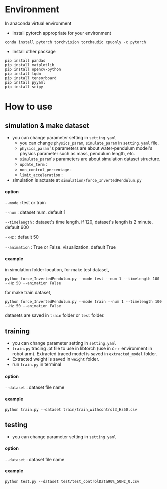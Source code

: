 # Environment
In anaconda virtual environment

* Install pytorch appropriate for your environment

```
conda install pytorch torchvision torchaudio cpuonly -c pytorch
```

* Install other package

```
pip install pandas
pip install matplotlib
pip install opencv-python
pip install tqdm
pip install tensorboard
pip install pyyaml
pip install scipy
```
  
# How to use
## simulation & make dataset
* you can change parameter setting in ```setting.yaml```
  * you can change ```physics_param```, ```simulate_param``` in ```setting.yaml``` file.
  *   ```physics_param``` 's parameters are about water-pendulum model's physics parameter such as mass, pendulum length, etc.
  *   ```simulate_param```'s parameters are about simulation dataset structure.
    * ```update_term``` : 
    * ```non_control_percentage``` : 
    * ```limit_acceleration``` : 
* simulation is actuate at ```simulation/force_InvertedPendulum.py```

#### option
```--mode``` : test or train

```--num``` : dataset num. default 1

```--timelength``` : dataset's time length. if 120, dataset's length is 2 minute. default 600

```--Hz``` : default 50

```--animation``` : True or False. visualization. default True

#### example
in simulation folder location,
for make test dataset,

```
python force_InvertedPendulum.py --mode test --num 1 --timelength 100 --Hz 50 --animation False
```

for make train dataset,

```
python force_InvertedPendulum.py --mode train --num 1 --timelength 100 --Hz 50 --animation False
```

datasets are saved in ```train``` folder or ```test``` folder.

## training
* you can change parameter setting in ```setting.yaml```
* ```train.py``` tracing .pt file to use in libtorch (use in c++ environment in robot arm). Extracted traced model is saved in ```extracted_model``` folder.
* Extracted weight is saved in ```weight``` folder.
* run ```train.py``` in terminal

#### option
```--dataset``` : dataset file name

#### example
```
python train.py --dataset train/train_withcontrol3_Hz50.csv
```

## testing
* you can change parameter setting in ```setting.yaml```
  
#### option
```--dataset``` : dataset file name

#### example
```
python test.py --dataset test/test_controlData90%_50Hz_0.csv
```

